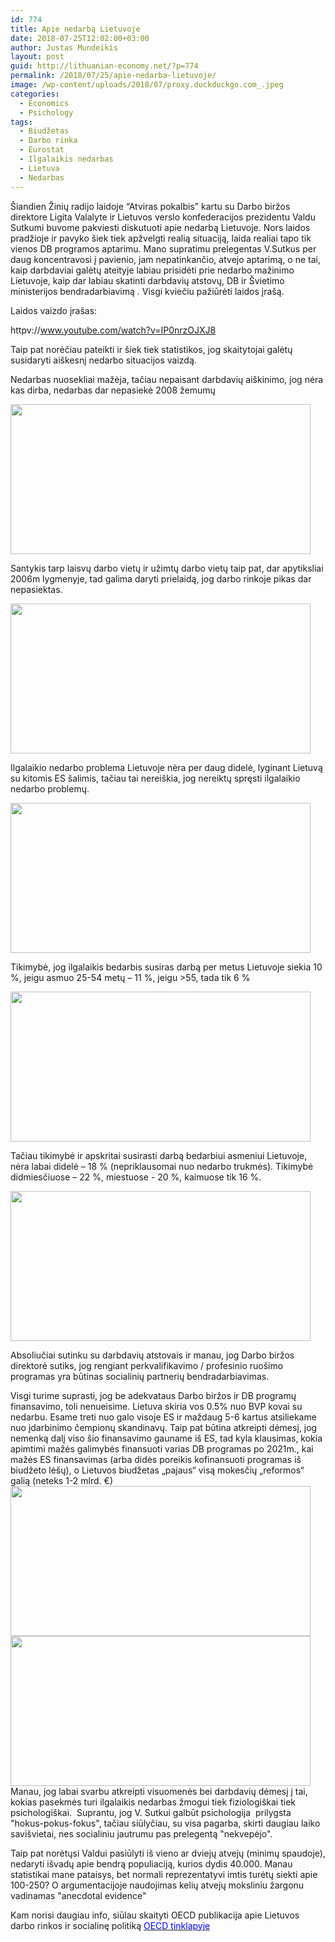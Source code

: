 ```yaml
---
id: 774
title: Apie nedarbą Lietuvoje
date: 2018-07-25T12:02:00+03:00
author: Justas Mundeikis
layout: post
guid: http://lithuanian-economy.net/?p=774
permalink: /2018/07/25/apie-nedarba-lietuvoje/
image: /wp-content/uploads/2018/07/proxy.duckduckgo.com_.jpeg
categories:
  - Economics
  - Psichology
tags:
  - Biudžetas
  - Darbo rinka
  - Eurostat
  - Ilgalaikis nedarbas
  - Lietuva
  - Nedarbas
---
```

Šiandien Žinių radijo laidoje “Atviras pokalbis” kartu su Darbo biržos direktore Ligita Valalyte ir Lietuvos verslo konfederacijos prezidentu Valdu Sutkumi buvome pakviesti diskutuoti apie nedarbą Lietuvoje. Nors laidos pradžioje ir pavyko šiek tiek apžvelgti realią situaciją, laida realiai tapo tik vienos DB programos aptarimu. Mano supratimu prelegentas V.Sutkus per daug koncentravosi į pavienio, jam nepatinkančio, atvejo aptarimą, o ne tai, kaip darbdaviai galėtų ateityje labiau prisidėti prie nedarbo mažinimo Lietuvoje, kaip dar labiau skatinti darbdavių atstovų, DB ir Švietimo ministerijos bendradarbiavimą . Visgi kviečiu pažiūrėti laidos įrašą.

Laidos vaizdo įrašas:

<!--more-->

httpv://www.youtube.com/watch?v=IP0nrzOJXJ8

Taip pat norėčiau pateikti ir šiek tiek statistikos, jog skaitytojai galėtų susidaryti aiškesnį nedarbo situacijos vaizdą.

Nedarbas nuosekliai mažėja, tačiau nepaisant darbdavių aiškinimo, jog nėra kas dirba, nedarbas dar nepasiekė 2008 žemumų

<a href="http://lithuanian-economy.net/wp-content/uploads/2018/07/EUROSTAT_une_rt_m_age_LT.jpeg"><img class="aligncenter size-large wp-image-775" src="http://lithuanian-economy.net/wp-content/uploads/2018/07/EUROSTAT_une_rt_m_age_LT-1024x512.jpeg" alt="" width="480" height="240" /></a>

Santykis tarp laisvų darbo vietų ir užimtų darbo vietų taip pat, dar apytiksliai 2006m lygmenyje, tad galima daryti prielaidą, jog darbo rinkoje pikas dar nepasiektas.

<a href="http://lithuanian-economy.net/wp-content/uploads/2018/07/EUROSTAT_jvs_q_nace2_JOBRATE_BALT_time.jpeg"><img class="aligncenter size-large wp-image-776" src="http://lithuanian-economy.net/wp-content/uploads/2018/07/EUROSTAT_jvs_q_nace2_JOBRATE_BALT_time-1024x512.jpeg" alt="" width="480" height="240" /></a>

Ilgalaikio nedarbo problema Lietuvoje nėra per daug didelė, lyginant Lietuvą su kitomis ES šalimis, tačiau tai nereiškia, jog nereiktų spręsti ilgalaikio nedarbo problemų.

<a href="http://lithuanian-economy.net/wp-content/uploads/2018/07/EUROSTAT_longterm_unemployment_EU.jpeg"><img class="aligncenter size-large wp-image-777" src="http://lithuanian-economy.net/wp-content/uploads/2018/07/EUROSTAT_longterm_unemployment_EU-1024x512.jpeg" alt="" width="480" height="240" /></a>

Tikimybė, jog ilgalaikis bedarbis susiras darbą per metus Lietuvoje siekia 10 %, jeigu asmuo 25-54 metų – 11 %, jeigu &gt;55, tada tik 6 %

<a href="http://lithuanian-economy.net/wp-content/uploads/2018/07/EUROSTAT_lfsi_long_e01_Y_GE1.jpeg"><img class="aligncenter size-large wp-image-778" src="http://lithuanian-economy.net/wp-content/uploads/2018/07/EUROSTAT_lfsi_long_e01_Y_GE1-1024x512.jpeg" alt="" width="480" height="240" /></a>

Tačiau tikimybė ir apskritai susirasti darbą bedarbiui asmeniui Lietuvoje, nėra labai didelė – 18 % (nepriklausomai nuo nedarbo trukmės). Tikimybė didmiesčiuose – 22 %, miestuose - 20 %, kaimuose tik 16 %.

<a href="http://lithuanian-economy.net/wp-content/uploads/2018/07/EUROSTAT_lfsi_long_e03_Y15-74.jpeg"><img class="aligncenter size-large wp-image-779" src="http://lithuanian-economy.net/wp-content/uploads/2018/07/EUROSTAT_lfsi_long_e03_Y15-74-1024x512.jpeg" alt="" width="480" height="240" /></a>

Absoliučiai sutinku su darbdavių atstovais ir manau, jog Darbo biržos direktorė sutiks, jog rengiant perkvalifikavimo / profesinio ruošimo programas yra būtinas socialinių partnerių bendradarbiavimas.

Visgi turime suprasti, jog be adekvataus Darbo biržos ir DB programų finansavimo, toli nenueisime. Lietuva skiria vos 0.5% nuo BVP kovai su nedarbu. Esame treti nuo galo visoje ES ir maždaug 5-6 kartus atsiliekame nuo įdarbinimo čempionų skandinavų. Taip pat būtina atkreipti dėmesį, jog nemenką dalį viso šio finansavimo gauname iš ES, tad kyla klausimas, kokia apimtimi mažės galimybės finansuoti varias DB programas po 2021m., kai mažės ES finansavimas (arba didės poreikis kofinansuoti programas iš biudžeto lėšų), o Lietuvos biudžetas „pajaus“ visą mokesčių „reformos“ galią (neteks 1-2 mlrd. €)
<a href="http://lithuanian-economy.net/wp-content/uploads/2018/07/EUROSTAT_lmp_expsumm_lmp_type.jpeg"><img class="aligncenter size-large wp-image-781" src="http://lithuanian-economy.net/wp-content/uploads/2018/07/EUROSTAT_lmp_expsumm_lmp_type-1024x512.jpeg" alt="" width="480" height="240" /></a><a href="http://lithuanian-economy.net/wp-content/uploads/2018/07/EUROSTAT_lmp_ind_exp_lmp_type.jpeg"><img class="aligncenter size-large wp-image-780" src="http://lithuanian-economy.net/wp-content/uploads/2018/07/EUROSTAT_lmp_ind_exp_lmp_type-1024x512.jpeg" alt="" width="480" height="240" /></a>Manau, jog labai svarbu atkreipti visuomenės bei darbdavių dėmesį į tai, kokias pasekmės turi ilgalaikis nedarbas žmogui tiek fiziologiškai tiek psichologiškai.  Suprantu, jog V. Sutkui galbūt psichologija  prilygsta "hokus-pokus-fokus", tačiau siūlyčiau, su visa pagarba, skirti daugiau laiko savišvietai, nes socialiniu jautrumu pas prelegentą "nekvepėjo".

Taip pat norėtųsi Valdui pasiūlyti iš vieno ar dviejų atvejų (minimų spaudoje), nedaryti išvadų apie bendrą populiaciją, kurios dydis 40.000. Manau statistikai mane pataisys, bet normali reprezentatyvi imtis turėtų siekti apie 100-250? O argumentacijoje naudojimas kelių atvejų moksliniu žargonu vadinamas "anecdotal evidence"

Kam norisi daugiau info, siūlau skaityti OECD publikacija apie Lietuvos darbo rinkos ir socialinę politiką <a href="https://read.oecd-ilibrary.org/social-issues-migration-health/oecd-reviews-of-labour-market-and-social-policies-lithuania_9789264189935-en#page1" target="_blank" rel="noopener"><span style="color: #0000ff;">OECD tinklapyje</span></a>

&nbsp;